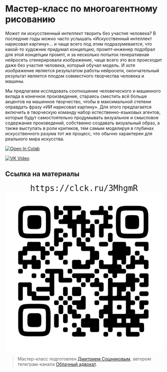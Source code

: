 # Мастер-класс по многоагентному рисованию

Может ли искусственный интеллект творить без участия человека? В последние годы можно часто услышать «Искусственный интеллект нарисовал картину»… и чаще всего под этим подразумевается, что какой-то художник придумал концепцию, промпт-инженер подобрал для этой концепции промпт, и за несколько попыток генеративная нейросеть сгенерировала изображение, чаще всего это все происходит даже без участия человека, который обучал модель. И хотя изображение является результатом работы нейросети, окончательный результат является плодом совместного творчества человека и машины.

Мы предлагаем исследовать соотношение человеческого и машинного вклада в конечное произведение, стараясь сместить всё больше акцентов на машинное творчество, чтобы в максимальной степени оправдать фразу «ИИ нарисовал картину». Для этого предлагается включить в творческую команду набор естественно-языковых агентов, которые будут самостоятельно продумывать визуальное и смысловое содержание произведений, собственно создавать визуальный образ, а также выступать в роли критиков, тем самым моделируя в глубинах искусственного разума тот же процесс, что обычно характерен для реального мира искусства. 

[![Open In Colab](https://colab.research.google.com/assets/colab-badge.svg)](https://colab.research.google.com/github/shwars/multiagent_drawing_workshop/blob/main/MultiAgentDraw.ipynb)

[![VK Video](https://img.shields.io/badge/Submit-Result-orange.svg?style=flat-square)](https://www.dropbox.com/request/1CWQn3SfRDzWBYFQoQeF)

## Ссылка на материалы

<center>
<font size="+3" face="monospace">https://clck.ru/3MhgmR</font>
<img src="etc/qr.png"/>
</center>

> Мастер-класс подготовлен [Дмитрием Сошниковым](https://soshnikov.com/ru), автором телеграм-канала [Облачный адвокат](http://t.me/shwarsico).